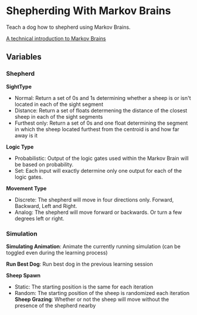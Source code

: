# Shepherding With Markov Brains
Teach a dog how to shepherd using Markov Brains.

[A technical introduction to Markov Brains](https://arxiv.org/pdf/1709.05601.pdf)

## Variables

### Shepherd
**SightType**
* Normal: Return a set of 0s and 1s determining whether a sheep is or isn't located in each of the sight segment
* Distance: Return a set of floats determening the distance of the closest sheep in each of the sight segments
* Furthest only: Return a set of 0s and one float determining the segment in which the sheep located furthest from the centroid is and how far away is it

**Logic Type**
* Probabilistic: Output of the logic gates used within the Markov Brain will be based on probability. 
* Set: Each input will exactly determine only one output for each of the logic gates.

**Movement Type**
* Discrete: The shepherd will move in four directions only. Forward, Backward, Left and Right.
* Analog: The shepherd will move forward or backwards. Or turn a few degrees left or right.

### Simulation
**Simulating Animation**: Animate the currently running simulation (can be toggled even during the learning process)

**Run Best Dog**: Run best dog in the previous learning session

**Sheep Spawn**
* Static: The starting position is the same for each iteration
* Random: The starting position of the sheep is randomized each iteration
**Sheep Grazing**: Whether or not the sheep will move without the presence of the shepherd nearby
